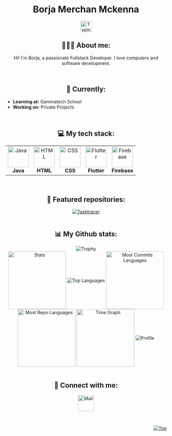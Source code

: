 <h1 align="center">Borja Merchan Mckenna</h1>

<p align="center">
   <img src="https://readme-typing-svg.demolab.com?font=Segoe+UI&color=3DF779&size=30&center=true&vCenter=true&width=450&duration=1500&pause=1000&lines=Fullstack+Developer;Website+Developer;" width="auto" height="35" alt="Typing"/>
</p>

<h2 align="center">👨🏻‍💻 About me:</h2>

<p align="center">Hi! I'm Borja, a passionate Fullstack Developer. I love computers and software development.</p>

<br>

<h2 align="center">🎯 Currently:</h2>

<ul>
  <li><strong>Learning at:</strong> Gammatech School</li>
  <li><strong>Working on:</strong> Private Projects</li>
</ul>

<br>

<h2 align="center">💻 My tech stack:</h2>

<table align="center">
<tr>
   <td align="center"><img src="https://cdn.jsdelivr.net/gh/devicons/devicon/icons/java/java-original.svg" width="65" height="65" alt="Java"/><br><b>Java</b></td>
   <td align="center"><img src="https://cdn.jsdelivr.net/gh/devicons/devicon/icons/html5/html5-original.svg" width="65" height="65" alt="HTML"/><br><b>HTML</b></td>
   <td align="center"><img src="https://cdn.jsdelivr.net/gh/devicons/devicon/icons/css3/css3-original.svg" width="65" height="65" alt="CSS"/><br><b>CSS</b></td>
   <td align="center"><img src="https://cdn.jsdelivr.net/gh/devicons/devicon/icons/flutter/flutter-original.svg" width="65" height="65" alt="Flutter"/><br><b>Flutter</b></td>
   <td align="center"><img src="https://cdn.jsdelivr.net/gh/devicons/devicon/icons/firebase/firebase-plain.svg" width="65" height="65" alt="Firebase"/><br><b>Firebase</b></td>
</tr>
</table>

<br>

<h2 align="center">📕 Featured repositories:</h2>

<div align="center">
<a href="https://github.com/borjamermch/Tasktracer">
  <img src="https://github-readme-stats.vercel.app/api/pin/?username=borjamermch&repo=Tasktracer&theme=transparent" alt="Tasktracer">
</a>
</div>

<br>

<h2 align="center">📊 My Github stats:</h2>

<div align="center">
  <img src="https://github-profile-trophy.vercel.app/?username=borjamermch&row=2&column=3&no-bg=true&margin-w=2&margin-h=2&no-frame=true" alt="Trophy"/>
</div>

<div align="center">
  <img align="center" src="https://github-profile-summary-cards.vercel.app/api/cards/stats?username=borjamermch&theme=transparent" height="180em" alt="Stats"/>
  <img align="center" src="https://github-readme-stats.vercel.app/api/top-langs?username=borjamermch&hide_border=true&no-bg=true&no-frame=true&layout=compact&theme=transparent&langs_count=8&hide=jupyter%20notebook,css" alt="Top Languages"/>
  <img align="center" src="https://github-profile-summary-cards.vercel.app/api/cards/most-commit-language?username=borjamermch&theme=transparent&exclude=html,CSS,Jupyter%20Notebook" height="180em" alt="Most Commits Languages"/>
  <img align="center" src="https://github-profile-summary-cards.vercel.app/api/cards/repos-per-language?username=borjamermch&theme=transparent&exclude=html,CSS,Jupyter%20Notebook" height="180em" alt="Most Repo Languages"/>
  <img align="center" src="https://github-profile-summary-cards.vercel.app/api/cards/productive-time?username=borjamermch&theme=transparent&utcOffset=1" height="180em" alt="Time Graph"/>
  <img align="center" src="https://github-profile-summary-cards.vercel.app/api/cards/profile-details?username=borjamermch&theme=transparent" alt='Profile'/>
</div>

<br>

<h2 align="center">🔗 Connect with me:</h2>

<p align="center">
  <a href="mailto:borjamerchan146@gmail.com">
    <img align="center" src="https://cdn.jsdelivr.net/gh/devicons/devicon/icons/google/google-original.svg" width="50" height="50" alt="Mail" />
  </a>
</p>

<br>

<p align="right"><a href="#top"><img src="https://img.shields.io/static/v1?label&message=Navigate+to+Top&color=0b6ab3&style=flat&logo" alt="Top" /></a></p>

